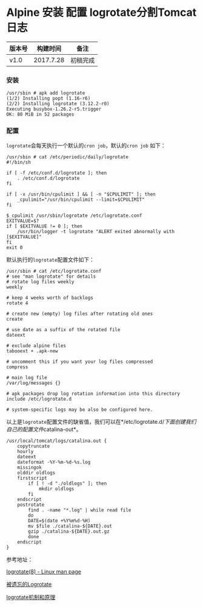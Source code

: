 # Alpine 安装 配置 logrotate分割Tomcat日志

| 版本号  | 构建时间      | 备注   |
| ---- | --------- | ---- |
| v1.0 | 2017.7.28 | 初稿完成 |



### 安装

```shell
/usr/sbin # apk add logrotate
(1/2) Installing popt (1.16-r6)
(2/2) Installing logrotate (3.12.2-r0)
Executing busybox-1.26.2-r5.trigger
OK: 80 MiB in 52 packages
```

### 配置

`logrotate`会每天执行一个默认的`cron job`，默认的`cron job` 如下：

```Shell
/usr/sbin # cat /etc/periodic/daily/logrotate
#!/bin/sh

if [ -f /etc/conf.d/logrotate ]; then
	. /etc/conf.d/logrotate
fi

if [ -x /usr/bin/cpulimit ] && [ -n "$CPULIMIT" ]; then
	_cpulimit="/usr/bin/cpulimit --limit=$CPULIMIT"
fi

$_cpulimit /usr/sbin/logrotate /etc/logrotate.conf
EXITVALUE=$?
if [ $EXITVALUE != 0 ]; then
    /usr/bin/logger -t logrotate "ALERT exited abnormally with [$EXITVALUE]"
fi
exit 0
```

默认执行的`logrotate`配置文件如下：

```shell
/usr/sbin # cat /etc/logrotate.conf
# see "man logrotate" for details
# rotate log files weekly
weekly

# keep 4 weeks worth of backlogs
rotate 4

# create new (empty) log files after rotating old ones
create

# use date as a suffix of the rotated file
dateext

# exclude alpine files
tabooext + .apk-new

# uncomment this if you want your log files compressed
compress

# main log file
/var/log/messages {}

# apk packages drop log rotation information into this directory
include /etc/logrotate.d

# system-specific logs may be also be configured here.
```

以上是`logrotate`配置文件的缺省值，我们可以在*/etc/logrotate.d/*下面创建我们自己的配置文件*catalina-out*。

```Shell
/usr/local/tomcat/logs/catalina.out {
    copytruncate
    hourly
    dateext
    dateformat -%Y-%m-%d-%s.log
    missingok
    olddir oldlogs
    firstscript
        if [ ! -d "./oldlogs" ]; then
            mkdir oldlogs
        fi
    endscript
    postrotate
        find . -name "*.log" | while read file
        do
        DATE=$(date +%Y%m%d-%H)
        mv $file ./catalina-${DATE}.out
        gzip ./catalina-${DATE}.out.gz
        done
    endscript
}
```

参考地址：

[logrotate(8) - Linux man page](https://linux.die.net/man/8/logrotate)

[被遗忘的Logrotate](https://huoding.com/2013/04/21/246)

[logrotate机制和原理](http://www.lightxue.com/how-logrotate-works)



